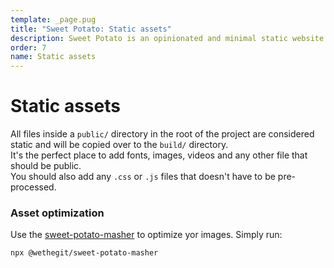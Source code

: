 ```yaml
---
template: _page.pug
title: "Sweet Potato: Static assets"
description: Sweet Potato is an opinionated and minimal static website generator, by We The Collective.
order: 7
name: Static assets
---
```


# Static assets

All files inside a `public/` directory in the root of the project are considered static and will be copied over to the `build/` directory.  
It's the perfect place to add fonts, images, videos and any other file that should be public.  
You should also add any `.css` or `.js` files that doesn't have to be pre-processed.

### Asset optimization

Use the [sweet-potato-masher](https://github.com/wethegit/sweet-potato/tree/main/masher) to optimize yor images. Simply run:

```sh
npx @wethegit/sweet-potato-masher
```
